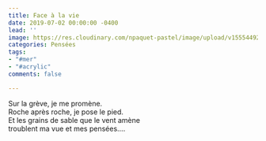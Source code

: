 ```yaml
---
title: Face à la vie
date: 2019-07-02 00:00:00 -0400
lead: ''
image: https://res.cloudinary.com/npaquet-pastel/image/upload/v1555449269/IMG_4037%20%282%29.jpg
categories: Pensées
tags:
- "#mer"
- "#acrylic"
comments: false

---
```

Sur la grève, je me promène.  
Roche après roche, je pose le pied.  
Et les grains de sable que le vent amène  
troublent ma vue et mes pensées….